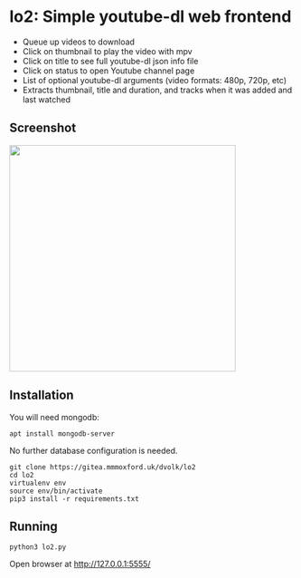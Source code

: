 # lo2: Simple youtube-dl web frontend

- Queue up videos to download
- Click on thumbnail to play the video with mpv
- Click on title to see full youtube-dl json info file
- Click on status to open Youtube channel page
- List of optional youtube-dl arguments (video formats: 480p, 720p, etc)
- Extracts thumbnail, title and duration, and tracks when it was added and last watched

## Screenshot

<img src="https://i.imgur.com/aH4XyGA.png" width=400>

## Installation

You will need mongodb:

    apt install mongodb-server

No further database configuration is needed.

    git clone https://gitea.mmmoxford.uk/dvolk/lo2
    cd lo2
    virtualenv env
    source env/bin/activate
    pip3 install -r requirements.txt

## Running

    python3 lo2.py

Open browser at http://127.0.0.1:5555/
